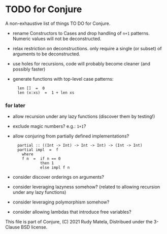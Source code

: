 TODO for Conjure
================

A non-exhaustive list of things TO DO for Conjure.

* rename Constructors to Cases and
  drop handling of `n+1` patterns.
  Numeric values will not be deconstructed.

* relax restriction on deconstructions.
  only require a single (or subset) of arguments to be deconstructed.

* use holes for recursions, code will probably become cleaner
  (and possibly faster)

* generate functions with top-level case patterns:

        len []  =  0
        len (x:xs)  =  1 + len xs


### for later

* allow recursion under any lazy functions (discover them by testing!)

* exclude magic numbers?  e.g.: `1+1`?

* allow conjuring from partially defined implementations?

        partial :: ((Int -> Int) -> Int -> Int) -> (Int -> Int)
        partial impl  =  f
          where
          f n  =  if n == 0
                  then 1
                  else impl f n

* consider discover orderings on arguments?

* consider leveraging lazyness somehow?
  (related to allowing recursion under any lazy functions)

* consider leveraging polymorphism somehow?

* consider allowing lambdas that introduce free variables?


This file is part of Conjure,
(C) 2021 Rudy Matela,
Distribued under the 3-Clause BSD license.
